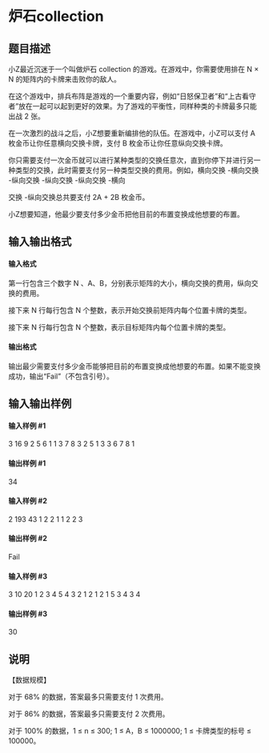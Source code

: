 
# 炉石collection
## 题目描述
小Z最近沉迷于一个叫做炉石 collection 的游戏。在游戏中，你需要使用排在 N × N 的矩阵内的卡牌来击败你的敌人。

在这个游戏中，排兵布阵是游戏的一个重要内容，例如“日怒保卫者”和“上古看守者”放在一起可以起到更好的效果。为了游戏的平衡性，同样种类的卡牌最多只能出战 2 张。

在一次激烈的战斗之后，小Z想要重新编排他的队伍。在游戏中，小Z可以支付 A 枚金币让你任意横向交换卡牌，支付 B 枚金币让你任意纵向交换卡牌。

你只需要支付一次金币就可以进行某种类型的交换任意次，直到你停下并进行另一种类型的交换，此时需要支付另一种类型交换的费用。例如，横向交换 -横向交换 -纵向交换 -纵向交换 -纵向交换 -横向

交换 -纵向交换总共要支付 2A + 2B 枚金币。

小Z想要知道，他最少要支付多少金币把他目前的布置变换成他想要的布置。

## 输入输出格式
#### 输入格式

第一行包含三个数字 N 、A、B，分别表示矩阵的大小，横向交换的费用，纵向交换的费用。

接下来 N 行每行包含 N 个整数，表示开始交换前矩阵内每个位置卡牌的类型。

接下来 N 行每行包含 N 个整数，表示目标矩阵内每个位置卡牌的类型。

#### 输出格式

输出最少需要支付多少金币能够把目前的布置变换成他想要的布置。如果不能变换成功，输出“Fail”（不包含引号）。

## 输入输出样例
#### 输入样例 #1
3 16 9
2 5 6
1 1 3
7 8 3
2 5 1
3 3 6
7 8 1
#### 输出样例 #1
34
#### 输入样例 #2
2 193 43
1 2
2 1
1 2
2 3
#### 输出样例 #2
Fail
#### 输入样例 #3
3 10 20
1 2 3
4 5 4
3 2 1
2 1 2
1 5 3
4 3 4
#### 输出样例 #3
30
## 说明
【数据规模】

对于 68% 的数据，答案最多只需要支付 1 次费用。

对于 86% 的数据，答案最多只需要支付 2 次费用。

对于 100% 的数据，1 ≤ n ≤ 300; 1 ≤ A，B ≤ 1000000; 1 ≤ 卡牌类型的标号 ≤ 100000。

